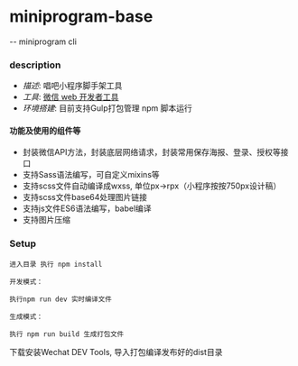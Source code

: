 # miniprogram-base

-- miniprogram cli

### description
- _描述_: 唱吧小程序脚手架工具
- _工具_: [微信 web 开发者工具](https://mp.weixin.qq.com/debug/wxadoc/dev/devtools/download.html?t=1477579747265)
- _环境搭建_: 目前支持Gulp打包管理 npm 脚本运行

#### 功能及使用的组件等

- 封装微信API方法，封装底层网络请求，封装常用保存海报、登录、授权等接口
- 支持Sass语法编写，可自定义mixins等
- 支持scss文件自动编译成wxss, 单位px->rpx（小程序按按750px设计稿）
- 支持scss文件base64处理图片链接
- 支持js文件ES6语法编写，babel编译
- 支持图片压缩

### Setup

```
进入目录 执行 npm install

开发模式：

执行npm run dev 实时编译文件

生成模式：

执行 npm run build 生成打包文件

```
下载安装Wechat DEV Tools, 导入打包编译发布好的dist目录







